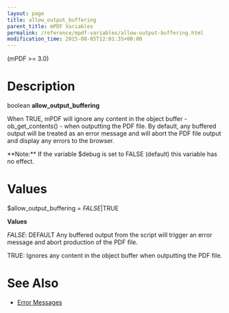 ```yaml
---
layout: page
title: allow_output_buffering
parent_title: mPDF Variables
permalink: /reference/mpdf-variables/allow-output-buffering.html
modification_time: 2015-08-05T12:01:35+00:00
---
```


(mPDF >= 3.0)

# Description

boolean **allow_output_buffering**

When <span class="smallblock">TRUE</span>, mPDF will ignore any content in the object buffer - ob_get_contents() - when outputting the PDF file. By default, any buffered output will be treated as an error message and will abort the PDF file output and display any errors to the browser.

<div class="alert alert-info" role="alert">**Note:** If the variable <span class="parameter">$debug</span> is set to <span class="smallblock">FALSE</span> (default) this variable has no effect.</div>

# Values

<span class="parameter">$allow_output_buffering</span> = *<span class="smallblock">FALSE</span>*|<span class="smallblock">TRUE</span>

**Values**

*<span class="smallblock">FALSE</span>*: <span class="smallblock">DEFAULT</span> Any buffered output from the script will trigger an error message and abort production of the PDF file.

<span class="smallblock">TRUE</span>: Ignores any content in the object buffer when outputting the PDF file.

# See Also

<ul>
<li class="manual_boxlist"><a href="{{ "/troubleshooting/error-messages.html" | prepend: site.baseurl }}">Error Messages</a></li>
</ul>

